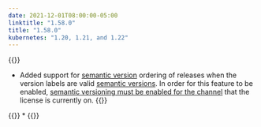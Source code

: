 ```yaml
---
date: 2021-12-01T08:00:00-05:00
linktitle: "1.58.0"
title: "1.58.0"
kubernetes: "1.20, 1.21, and 1.22"
---
```


{{<features>}}
 * Added support for [semantic version](https://semver.org/) ordering of releases when the version labels are valid [semantic versions](https://semver.org/). In order for this feature to be enabled, [semantic versioning must be enabled for the channel](/vendor/packaging/promoting-releases/#semantic-versioning) that the license is currently on.
{{</features>}}

{{<fixes>}}
  * 
{{</fixes>}}
